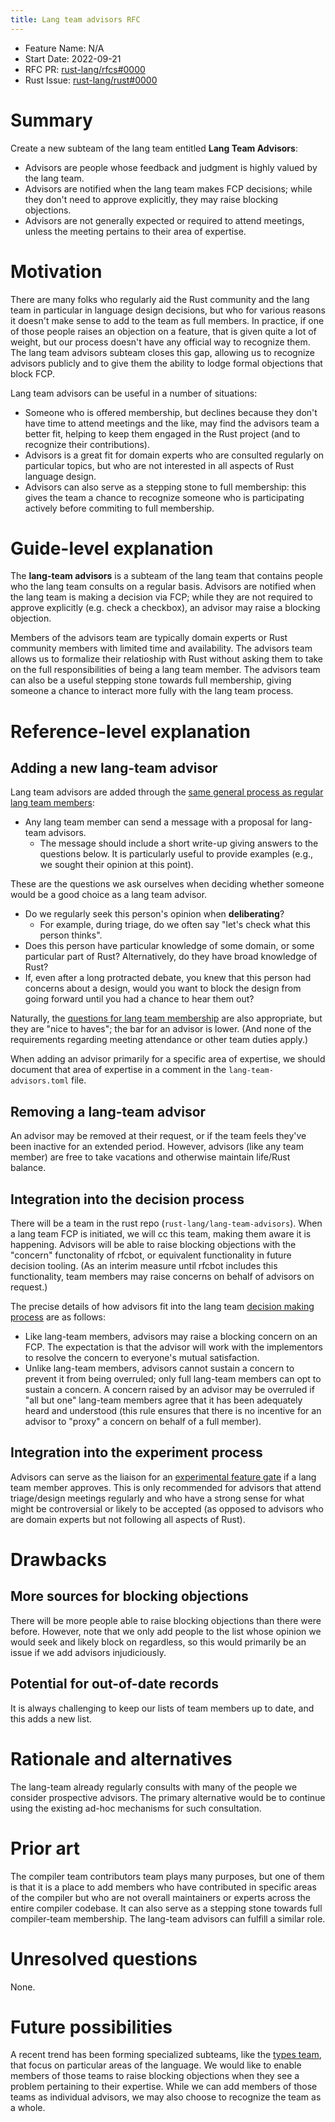 ```yaml
---
title: Lang team advisors RFC
---
```


- Feature Name: N/A
- Start Date: 2022-09-21
- RFC PR: [rust-lang/rfcs#0000](https://github.com/rust-lang/rfcs/pull/0000)
- Rust Issue: [rust-lang/rust#0000](https://github.com/rust-lang/rust/issues/0000)

# Summary
[summary]: #summary

Create a new subteam of the lang team entitled **Lang Team Advisors**:

* Advisors are people whose feedback and judgment is highly valued by the lang team.
* Advisors are notified when the lang team makes FCP decisions; while they don't need to approve explicitly, they may raise blocking objections.
* Advisors are not generally expected or required to attend meetings, unless the meeting pertains to their area of expertise.

# Motivation
[motivation]: #motivation

There are many folks who regularly aid the Rust community and the lang team in particular in language design decisions, but who for various reasons it doesn't make sense to add to the team as full members. In practice, if one of those people raises an objection on a feature, that is given quite a lot of weight, but our process doesn't have any official way to recognize them. The lang team advisors subteam closes this gap, allowing us to recognize advisors publicly and to give them the ability to lodge formal objections that block FCP.

Lang team advisors can be useful in a number of situations:

* Someone who is offered membership, but declines because they don't have time to attend meetings and the like, may find the advisors team a better fit, helping to keep them engaged in the Rust project (and to recognize their contributions).
* Advisors is a great fit for domain experts who are consulted regularly on particular topics, but who are not interested in all aspects of Rust language design.
* Advisors can also serve as a stepping stone to full membership: this gives the team a chance to recognize someone who is participating actively before commiting to full membership.

# Guide-level explanation
[guide-level-explanation]: #guide-level-explanation

The **lang-team advisors** is a subteam of the lang team that contains people who the lang team consults on a regular basis. Advisors are notified when the lang team is making a decision via FCP; while they are not required to approve explicitly (e.g. check a checkbox), an advisor may raise a blocking objection.

Members of the advisors team are typically domain experts or Rust community members with limited time and availability. The advisors team allows us to formalize their relatioship with Rust without asking them to take on the full responsibilities of being a lang team member. The advisors team can also be a useful stepping stone towards full membership, giving someone a chance to interact more fully with the lang team process.

# Reference-level explanation
[reference-level-explanation]: #reference-level-explanation

## Adding a new lang-team advisor

Lang team advisors are added through the [same general process as regular lang team members][new-member-process]:

[new-member-process]: https://github.com/rust-lang/lang-team/pull/174/

* Any lang team member can send a message with a proposal for lang-team advisors.
    * The message should include a short write-up giving answers to the questions below. It is particularly useful to provide examples (e.g., we sought their opinion at this point).

These are the questions we ask ourselves when deciding whether someone would be a good choice as a lang team advisor.

* Do we regularly seek this person's opinion when **deliberating**?
    * For example, during triage, do we often say "let's check what this person thinks".
* Does this person have particular knowledge of some domain, or some particular part of Rust? Alternatively, do they have broad knowledge of Rust?
* If, even after a long protracted debate, you knew that this person had concerns about a design, would you want to block the design from going forward until you had a chance to hear them out?

Naturally, the [questions for lang team membership][new-member-process] are also appropriate, but they are "nice to haves"; the bar for an advisor is lower. (And none of the requirements regarding meeting attendance or other team duties apply.)

When adding an advisor primarily for a specific area of expertise, we should document that area of expertise in a comment in the `lang-team-advisors.toml` file.

## Removing a lang-team advisor

An advisor may be removed at their request, or if the team feels they've been inactive for an extended period. However, advisors (like any team member) are free to take vacations and otherwise maintain life/Rust balance.

## Integration into the decision process

There will be a team in the rust repo (`rust-lang/lang-team-advisors`). When a lang team FCP is initiated, we will cc this team, making them aware it is happening. Advisors will be able to raise blocking objections with the "concern" functonality of rfcbot, or equivalent functionality in future decision tooling. (As an interim measure until rfcbot includes this functionality, team members may raise concerns on behalf of advisors on request.)

The precise details of how advisors fit into the lang team [decision making process](https://lang-team.rust-lang.org/decision_process/reference.html) are as follows:

* Like lang-team members, advisors may raise a blocking concern on an FCP. The expectation is that the advisor will work with the implementors to resolve the concern to everyone's mutual satisfaction.
* Unlike lang-team members, advisors cannot sustain a concern to prevent it from being overruled; only full lang-team members can opt to sustain a concern. A concern raised by an advisor may be overruled if "all but one" lang-team members agree that it has been adequately heard and understood (this rule ensures that there is no incentive for an advisor to "proxy" a concern on behalf of a full member).

## Integration into the experiment process

Advisors can serve as the liaison for an [experimental feature gate](https://lang-team.rust-lang.org/how_to/experiment.html) if a lang team member approves. This is only recommended for advisors that attend triage/design meetings regularly and who have a strong sense for what might be controversial or likely to be accepted (as opposed to advisors who are domain experts but not following all aspects of Rust).

# Drawbacks
[drawbacks]: #drawbacks

## More sources for blocking objections

There will be more people able to raise blocking objections than there were before. However, note that we only add people to the list whose opinion we would seek and likely block on regardless, so this would primarily be an issue if we add advisors injudiciously.

## Potential for out-of-date records

It is always challenging to keep our lists of team members up to date, and this adds a new list.

# Rationale and alternatives
[rationale-and-alternatives]: #rationale-and-alternatives

The lang-team already regularly consults with many of the people we consider prospective advisors. The primary alternative would be to continue using the existing ad-hoc mechanisms for such consultation.

# Prior art
[prior-art]: #prior-art

The compiler team contributors team plays many purposes, but one of them is that it is a place to add members who have contributed in specific areas of the compiler but who are not overall maintainers or experts across the entire compiler codebase. It can also serve as a stepping stone towards full compiler-team membership. The lang-team advisors can fulfill a similar role.

# Unresolved questions
[unresolved-questions]: #unresolved-questions

None.

# Future possibilities
[future-possibilities]: #future-possibilities

A recent trend has been forming specialized subteams, like the [types team](https://github.com/rust-lang/rfcs/pull/3254), that focus on particular areas of the language. We would like to enable members of those teams to raise blocking objections when they see a problem pertaining to their expertise. While we can add members of those teams as individual advisors, we may also choose to recognize the team as a whole.